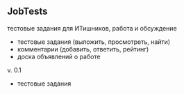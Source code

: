 JobTests
--------
тестовые задания для ИТишников, работа и обсуждение

- тестовые задания (выложить, просмотреть, найти)
- комментарии (добавить, ответить, рейтинг)
- доска объявлений о работе

v. 0.1

* тестовые задания